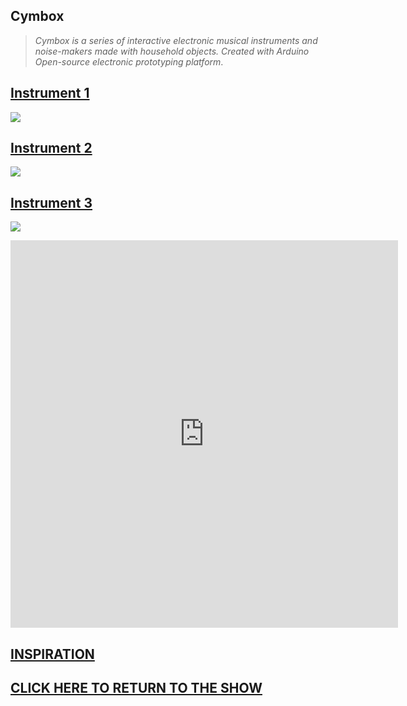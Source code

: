 
## **Cymbox**



> _Cymbox is a series of interactive electronic musical instruments and noise-makers made with household objects. Created with Arduino Open-source electronic prototyping platform_.



## [Instrument 1](https://famousshame.github.io/cymbox/instrument-1)

![]({{site.baseurl}}//cymbox1%20copy.png)



## [Instrument 2](https://famousshame.github.io/cymbox/instrument-2)

![]({{site.baseurl}}//cymbox2%20copy.png)



## [Instrument 3](https://famousshame.github.io/cymbox/instrument-3)

![]({{site.baseurl}}//cymbox3%20copy.png)



<iframe width="620" height="620" src="https://www.youtube.com/embed/_lwG59rswQo" title="YouTube video player" frameborder="0" allow="accelerometer; autoplay; clipboard-write; encrypted-media; gyroscope; picture-in-picture" allowfullscreen></iframe>



## [**INSPIRATION**](https://famousshame.github.io/cymbox/inspiration)





## [**CLICK HERE TO RETURN TO THE SHOW**](http://www.yourcarsextendedwarranty.com/)